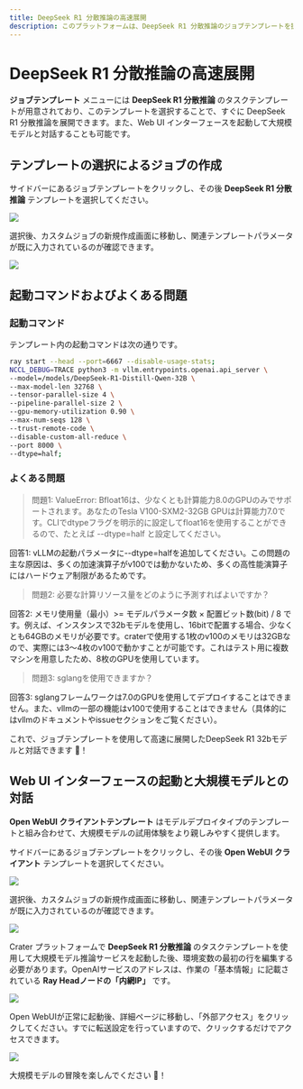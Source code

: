 ```yaml
---
title: DeepSeek R1 分散推論の高速展開
description: このプラットフォームは、DeepSeek R1 分散推論のジョブテンプレートを提供しており、これによりすぐに分散タスクを作成して、独自の DeepSeek を高速に展開できます。また、Web UI インターフェースを起動して大規模モデルと対話することも可能です。
---
```


# DeepSeek R1 分散推論の高速展開

**ジョブテンプレート** メニューには **DeepSeek R1 分散推論** のタスクテンプレートが用意されており、このテンプレートを選択することで、すぐに DeepSeek R1 分散推論を展開できます。また、Web UI インターフェースを起動して大規模モデルと対話することも可能です。

## テンプレートの選択によるジョブの作成

サイドバーにあるジョブテンプレートをクリックし、その後 **DeepSeek R1 分散推論** テンプレートを選択してください。

![](./img/dis-deepseek-32b/dis-temp.webp)

選択後、カスタムジョブの新規作成画面に移動し、関連テンプレートパラメータが既に入力されているのが確認できます。

![](./img/dis-deepseek-32b/dis-submit.webp)

## 起動コマンドおよびよくある問題

### 起動コマンド

テンプレート内の起動コマンドは次の通りです。

```bash
ray start --head --port=6667 --disable-usage-stats;
NCCL_DEBUG=TRACE python3 -m vllm.entrypoints.openai.api_server \
--model=/models/DeepSeek-R1-Distill-Qwen-32B \
--max-model-len 32768 \
--tensor-parallel-size 4 \
--pipeline-parallel-size 2 \
--gpu-memory-utilization 0.90 \
--max-num-seqs 128 \
--trust-remote-code \
--disable-custom-all-reduce \
--port 8000 \
--dtype=half;
```

### よくある問題

> 問題1: ValueError: Bfloat16は、少なくとも計算能力8.0のGPUのみでサポートされます。あなたのTesla V100-SXM2-32GB GPUは計算能力7.0です。CLIでdtypeフラグを明示的に設定してfloat16を使用することができるので、たとえば --dtype=half と設定してください。

回答1: vLLMの起動パラメータに--dtype=halfを追加してください。この問題の主な原因は、多くの加速演算子がv100では動かないため、多くの高性能演算子にはハードウェア制限があるためです。

> 問題2: 必要な計算リソース量をどのように予測すればよいですか？

回答2: メモリ使用量（最小）>= モデルパラメータ数 × 配置ビット数(bit) / 8 です。例えば、インスタンスで32bモデルを使用し、16bitで配置する場合、少なくとも64GBのメモリが必要です。craterで使用する1枚のv100のメモリは32GBなので、実際には3〜4枚のv100で動かすことが可能です。これはテスト用に複数マシンを用意したため、8枚のGPUを使用しています。

> 問題3: sglangを使用できますか？

回答3: sglangフレームワークは7.0のGPUを使用してデプロイすることはできません。また、vllmの一部の機能はv100で使用することはできません（具体的にはvllmのドキュメントやissueセクションをご覧ください）。

これで、ジョブテンプレートを使用して高速に展開したDeepSeek R1 32bモデルと対話できます 🥳！

## Web UI インターフェースの起動と大規模モデルとの対話

**Open WebUI クライアントテンプレート** はモデルデプロイタイプのテンプレートと組み合わせて、大規模モデルの試用体験をより親しみやすく提供します。

サイドバーにあるジョブテンプレートをクリックし、その後 **Open WebUI クライアント** テンプレートを選択してください。

![](./img/dis-deepseek-32b/openweb-temp.webp)

選択後、カスタムジョブの新規作成画面に移動し、関連テンプレートパラメータが既に入力されているのが確認できます。

![](./img/dis-deepseek-32b/openweb-submit.webp)

Crater プラットフォームで **DeepSeek R1 分散推論** のタスクテンプレートを使用して大規模モデル推論サービスを起動した後、環境変数の最初の行を編集する必要があります。OpenAIサービスのアドレスは、作業の「基本情報」に記載されている **Ray Headノードの「内網IP」** です。

![](./img/dis-deepseek-32b/dis-ip.webp)

Open WebUIが正常に起動後、詳細ページに移動し、「外部アクセス」をクリックしてください。すでに転送設定を行っていますので、クリックするだけでアクセスできます。

![](./img/dis-deepseek-32b/openweb-fw.webp)

大規模モデルの冒険を楽しんでください 🥳！
